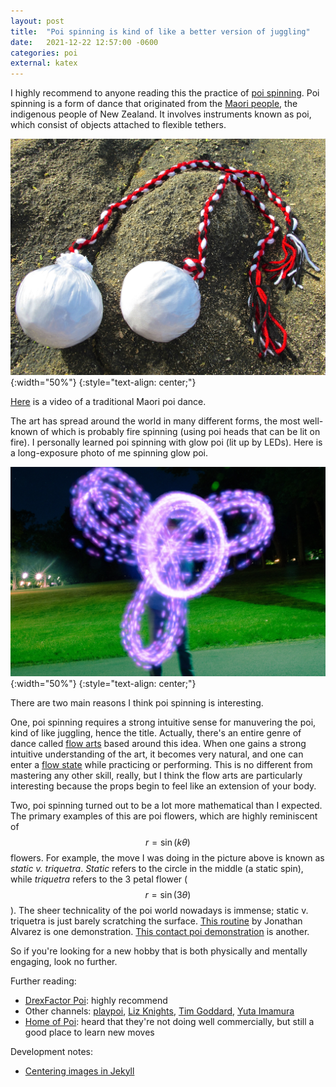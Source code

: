 ```yaml
---
layout: post
title:  "Poi spinning is kind of like a better version of juggling"
date:   2021-12-22 12:57:00 -0600
categories: poi
external: katex
---
```


I highly recommend to anyone reading this the practice of [poi spinning](https://en.wikipedia.org/wiki/Poi_(performance_art)). Poi spinning is a form of dance that originated from the [Maori people](https://en.wikipedia.org/wiki/M%C4%81ori_people), the indigenous people of New Zealand. It involves instruments known as poi, which consist of objects attached to flexible tethers.

![poi](/assets/poi.jpeg){:width="50%"}
{:style="text-align: center;"}

[Here](https://youtu.be/7GXAapbacBc) is a video of a traditional Maori poi dance.

The art has spread around the world in many different forms, the most well-known of which is probably fire spinning (using poi heads that can be lit on fire). I personally learned poi spinning with glow poi (lit up by LEDs). Here is a long-exposure photo of me spinning glow poi.

![static-v-triquetra](/assets/svt.jpeg){:width="50%"}
{:style="text-align: center;"}

There are two main reasons I think poi spinning is interesting.

One, poi spinning requires a strong intuitive sense for manuvering the poi, kind of like juggling, hence the title. Actually, there's an entire genre of dance called [flow arts](https://flowartsinstitute.com/about-us/what-is-flow-arts/) based around this idea. When one gains a strong intuitive understanding of the art, it becomes very natural, and one can enter a [flow state](https://en.wikipedia.org/wiki/Flow_%28psychology%29) while practicing or performing. This is no different from mastering any other skill, really, but I think the flow arts are particularly interesting because the props begin to feel like an extension of your body.

Two, poi spinning turned out to be a lot more mathematical than I expected. The primary examples of this are poi flowers, which are highly reminiscent of $$r = \sin(k\theta)$$ flowers. For example, the move I was doing in the picture above is known as *static v. triquetra*. *Static* refers to the circle in the middle (a static spin), while *triquetra* refers to the 3 petal flower ($$r = \sin(3\theta)$$). The sheer technicality of the poi world nowadays is immense; static v. triquetra is just barely scratching the surface. [This routine](https://youtu.be/oKxllZKncUI) by Jonathan Alvarez is one demonstration. [This contact poi demonstration](https://youtu.be/tkBu61k6CVU) is another.

So if you're looking for a new hobby that is both physically and mentally engaging, look no further.

Further reading:
* [DrexFactor Poi](https://www.youtube.com/c/Drexfactor): highly recommend
* Other channels: [playpoi](https://www.youtube.com/c/playpoivideos), [Liz Knights](https://www.youtube.com/user/badassfirespinners), [Tim Goddard](https://www.youtube.com/user/00goddard), [Yuta Imamura](https://www.youtube.com/user/yuta)
* [Home of Poi](https://www.homeofpoi.com/us/): heard that they're not doing well commercially, but still a good place to learn new moves

Development notes:
* [Centering images in Jekyll](https://stackoverflow.com/questions/23819197/jekyll-blog-post-centering-images)
